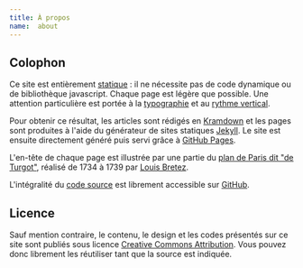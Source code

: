 ```yaml
---
title: À propos
name:  about
---
```


## Colophon
Ce site est entièrement [statique](https://fr.wikipedia.org/wiki/Page_web_statique) : il ne nécessite pas de code dynamique ou de bibliothèque javascript. Chaque page est légère que possible. Une attention particulière est portée à la [typographie](http://webtypography.net/) et au [rythme vertical](http://webtypography.net/2.2.2).

Pour obtenir ce résultat, les articles sont rédigés en [Kramdown](http://kramdown.gettalong.org/) et les pages sont produites à l'aide du générateur de sites statiques [Jekyll](http://jekyllrb.com/). Le site est ensuite directement généré puis servi grâce à [GitHub Pages](https://pages.github.com/). 

L'en-tête de chaque page est illustrée par une partie du [plan de Paris dit "de Turgot"](https://fr.wikipedia.org/wiki/Plan_de_Turgot), réalisé de 1734 à 1739 par [Louis Bretez](https://fr.wikipedia.org/wiki/Louis_Bretez).

L'intégralité du [code source](https://github.com/sylvaindurand/sylvaindurand.github.io) est librement accessible sur [GitHub](https://github.com/sylvaindurand/sylvaindurand.github.io).

## Licence
Sauf mention contraire, le contenu, le design et les codes présentés sur ce site sont publiés sous licence [Creative Commons Attribution](http://creativecommons.org/licenses/by/4.0/). Vous pouvez donc librement les réutiliser tant que la source est indiquée.

